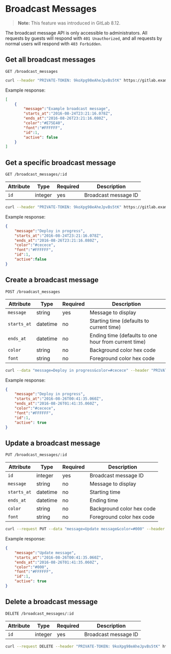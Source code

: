 # Broadcast Messages

> **Note:** This feature was introduced in GitLab 8.12.

The broadcast message API is only accessible to administrators. All requests by
guests will respond with `401 Unauthorized`, and all requests by normal users
will respond with `403 Forbidden`.

## Get all broadcast messages

```
GET /broadcast_messages
```

```bash
curl --header "PRIVATE-TOKEN: 9koXpg98eAheJpvBs5tK" https://gitlab.example.com/api/v3/broadcast_messages
```

Example response:

```json
[
    {
        "message":"Example broadcast message",
        "starts_at":"2016-08-24T23:21:16.078Z",
        "ends_at":"2016-08-26T23:21:16.080Z",
        "color":"#E75E40",
        "font":"#FFFFFF",
        "id":1,
        "active": false
    }
]
```

## Get a specific broadcast message

```
GET /broadcast_messages/:id
```

| Attribute   | Type     | Required | Description               |
| ----------- | -------- | -------- | ------------------------- |
| `id`        | integer  | yes      | Broadcast message ID      |

```bash
curl --header "PRIVATE-TOKEN: 9koXpg98eAheJpvBs5tK" https://gitlab.example.com/api/v3/broadcast_messages/1
```

Example response:

```json
{
    "message":"Deploy in progress",
    "starts_at":"2016-08-24T23:21:16.078Z",
    "ends_at":"2016-08-26T23:21:16.080Z",
    "color":"#cecece",
    "font":"#FFFFFF",
    "id":1,
    "active":false
}
```

## Create a broadcast message

```
POST /broadcast_messages
```

| Attribute   | Type     | Required | Description                                          |
| ----------- | -------- | -------- | ---------------------------------------------------- |
| `message`   | string   | yes      | Message to display                                   |
| `starts_at` | datetime | no       | Starting time (defaults to current time)             |
| `ends_at`   | datetime | no       | Ending time (defaults to one hour from current time) |
| `color`     | string   | no       | Background color hex code                            |
| `font`      | string   | no       | Foreground color hex code                            |

```bash
curl --data "message=Deploy in progress&color=#cecece" --header "PRIVATE-TOKEN: 9koXpg98eAheJpvBs5tK" https://gitlab.example.com/api/v3/broadcast_messages
```

Example response:

```json
{
    "message":"Deploy in progress",
    "starts_at":"2016-08-26T00:41:35.060Z",
    "ends_at":"2016-08-26T01:41:35.060Z",
    "color":"#cecece",
    "font":"#FFFFFF",
    "id":1,
    "active": true
}
```

## Update a broadcast message

```
PUT /broadcast_messages/:id
```

| Attribute   | Type     | Required | Description               |
| ----------- | -------- | -------- | ------------------------- |
| `id`        | integer  | yes      | Broadcast message ID      |
| `message`   | string   | no       | Message to display        |
| `starts_at` | datetime | no       | Starting time             |
| `ends_at`   | datetime | no       | Ending time               |
| `color`     | string   | no       | Background color hex code |
| `font`      | string   | no       | Foreground color hex code |

```bash
curl --request PUT --data "message=Update message&color=#000" --header "PRIVATE-TOKEN: 9koXpg98eAheJpvBs5tK" https://gitlab.example.com/api/v3/broadcast_messages/1
```

Example response:

```json
{
    "message":"Update message",
    "starts_at":"2016-08-26T00:41:35.060Z",
    "ends_at":"2016-08-26T01:41:35.060Z",
    "color":"#000",
    "font":"#FFFFFF",
    "id":1,
    "active": true
}
```

## Delete a broadcast message

```
DELETE /broadcast_messages/:id
```

| Attribute   | Type     | Required | Description               |
| ----------- | -------- | -------- | ------------------------- |
| `id`        | integer  | yes      | Broadcast message ID      |

```bash
curl --request DELETE --header "PRIVATE-TOKEN: 9koXpg98eAheJpvBs5tK" https://gitlab.example.com/api/v3/broadcast_messages/1
```
